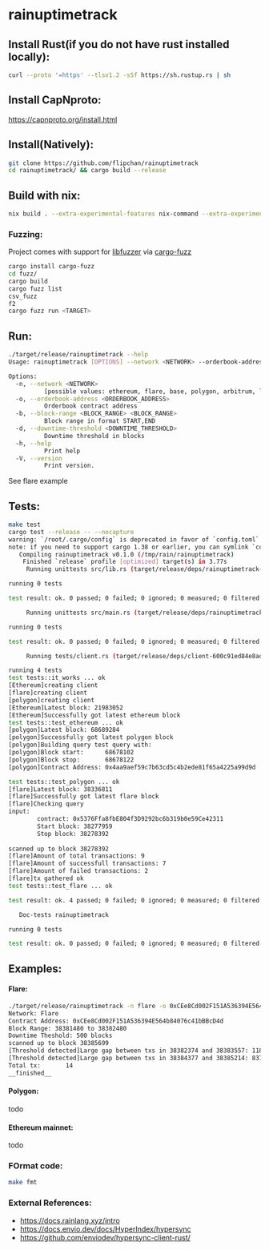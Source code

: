 # rainuptimetrack

## Install Rust(if you do not have rust installed locally):
```bash
curl --proto '=https' --tlsv1.2 -sSf https://sh.rustup.rs | sh
```

## Install CapNproto:
https://capnproto.org/install.html  


## Install(Natively):   
```bash
git clone https://github.com/flipchan/rainuptimetrack
cd rainuptimetrack/ && cargo build --release
```


## Build with nix:  
```bash
nix build . --extra-experimental-features nix-command --extra-experimental-features flakes
```

### Fuzzing:  
Project comes with support for [libfuzzer](https://crates.io/crates/libfuzzer-sys) via [cargo-fuzz](https://github.com/rust-fuzz/cargo-fuzz)

```bash
cargo install cargo-fuzz
cd fuzz/ 
cargo build
cargo fuzz list
csv_fuzz
f2
cargo fuzz run <TARGET>
```

## Run:  
```bash
./target/release/rainuptimetrack --help
Usage: rainuptimetrack [OPTIONS] --network <NETWORK> --orderbook-address <ORDERBOOK_ADDRESS> --downtime-threshold <DOWNTIME_THRESHOLD>

Options:
  -n, --network <NETWORK>
          [possible values: ethereum, flare, base, polygon, arbitrum, linea]
  -o, --orderbook-address <ORDERBOOK_ADDRESS>
          Orderbook contract address
  -b, --block-range <BLOCK_RANGE> <BLOCK_RANGE>
          Block range in format START,END
  -d, --downtime-threshold <DOWNTIME_THRESHOLD>
          Downtime threshold in blocks
  -h, --help
          Print help
  -V, --version
          Print version.
```


See flare example

## Tests:  
```bash
make test
cargo test --release -- --nocapture 
warning: `/root/.cargo/config` is deprecated in favor of `config.toml`
note: if you need to support cargo 1.38 or earlier, you can symlink `config` to `config.toml`
   Compiling rainuptimetrack v0.1.0 (/tmp/rain/rainuptimetrack)
    Finished `release` profile [optimized] target(s) in 3.77s
     Running unittests src/lib.rs (target/release/deps/rainuptimetrack-609773e0416ab272)

running 0 tests

test result: ok. 0 passed; 0 failed; 0 ignored; 0 measured; 0 filtered out; finished in 0.00s

     Running unittests src/main.rs (target/release/deps/rainuptimetrack-0b7ce4d38b28c81a)

running 0 tests

test result: ok. 0 passed; 0 failed; 0 ignored; 0 measured; 0 filtered out; finished in 0.00s

     Running tests/client.rs (target/release/deps/client-600c91ed84e8ad5b)

running 4 tests
test tests::it_works ... ok
[Ethereum]creating client
[flare]creating client
[polygon]creating client
[Ethereum]Latest block: 21983052
[Ethereum]Successfully got latest ethereum block
test tests::test_ethereum ... ok
[polygon]Latest block: 68689284
[polygon]Successfully got latest polygon block
[polygon]Building query test query with:
[polygon]Block start:      68678102
[polygon]Block stop:       68678122
[polygon]Contract Address: 0x4aa9aef59c7b63cd5c4b2ede81f65a4225a99d9d

test tests::test_polygon ... ok
[flare]Latest block: 38336811
[flare]Successfully got latest flare block
[flare]Checking query
input: 
        contract: 0x5376Ffa8fbE804f3D9292bc6b319b0e59Ce42311
        Start block: 38277959
        Stop block: 38278392
  
scanned up to block 38278392
[flare]Amount of total transactions: 9 
[flare]Amount of successfull transactions: 7
[flare]Amount of failed transactions: 2
[flare]tx gathered ok
test tests::test_flare ... ok

test result: ok. 4 passed; 0 failed; 0 ignored; 0 measured; 0 filtered out; finished in 0.15s

   Doc-tests rainuptimetrack

running 0 tests

test result: ok. 0 passed; 0 failed; 0 ignored; 0 measured; 0 filtered out; finished in 0.00s
```

## Examples:   


#### Flare:  
```bash 
./target/release/rainuptimetrack -n flare -o 0xCEe8Cd002F151A536394E564b84076c41bBBcD4d -d 500 -b 38381480 38382480 
Network: Flare
Contract Address: 0xCEe8Cd002F151A536394E564b84076c41bBBcD4d
Block Range: 38381480 to 38382480
Downtime Theshold: 500 blocks
scanned up to block 38385699
[Threshold detected]Large gap between txs in 38382374 and 38383557: 1183 blocks
[Threshold detected]Large gap between txs in 38384377 and 38385214: 837 blocks
Total tx:       14
__finished__
```

#### Polygon:  
todo

#### Ethereum mainnet:  
todo

### FOrmat code:  
```bash
make fmt
```


### External References:  
-   https://docs.rainlang.xyz/intro
-   https://docs.envio.dev/docs/HyperIndex/hypersync
-   https://github.com/enviodev/hypersync-client-rust/   


